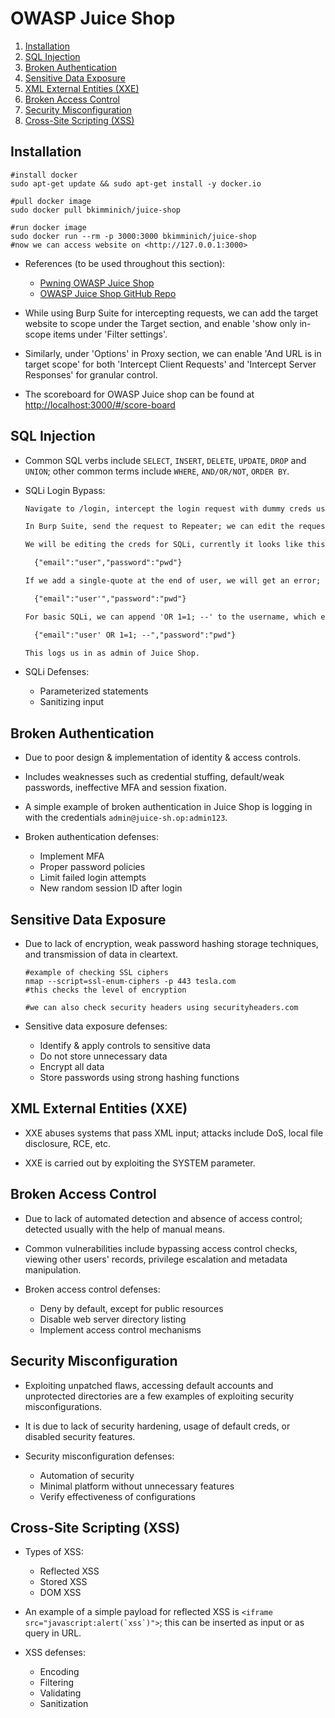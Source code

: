 # OWASP Juice Shop

1. [Installation](#installation)
2. [SQL Injection](#sql-injection)
3. [Broken Authentication](#broken-authentication)
4. [Sensitive Data Exposure](#sensitive-data-exposure)
5. [XML External Entities (XXE)](#xml-external-entities-xxe)
6. [Broken Access Control](#broken-access-control)
7. [Security Misconfiguration](#security-misconfiguration)
8. [Cross-Site Scripting (XSS)](#cross-site-scripting-xss)

## Installation

```shell
#install docker
sudo apt-get update && sudo apt-get install -y docker.io

#pull docker image
sudo docker pull bkimminich/juice-shop

#run docker image
sudo docker run --rm -p 3000:3000 bkimminich/juice-shop
#now we can access website on <http://127.0.0.1:3000>
```

* References (to be used throughout this section):

  * [Pwning OWASP Juice Shop](https://pwning.owasp-juice.shop/)
  * [OWASP Juice Shop GitHub Repo](https://github.com/juice-shop/juice-shop)

* While using Burp Suite for intercepting requests, we can add the target website to scope under the Target section, and enable 'show only in-scope items under 'Filter settings'.

* Similarly, under 'Options' in Proxy section, we can enable 'And URL is in target scope' for both 'Intercept Client Requests' and 'Intercept Server Responses' for granular control.

* The scoreboard for OWASP Juice shop can be found at <http://localhost:3000/#/score-board>

## SQL Injection

* Common SQL verbs include ```SELECT```, ```INSERT```, ```DELETE```, ```UPDATE```, ```DROP``` and ```UNION```; other common terms include ```WHERE```, ```AND/OR/NOT```, ```ORDER BY```.

* SQLi Login Bypass:

  ```markdown
  Navigate to /login, intercept the login request with dummy creds using Burp Suite.

  In Burp Suite, send the request to Repeater; we can edit the request here.

  We will be editing the creds for SQLi, currently it looks like this:

    {"email":"user","password":"pwd"}

  If we add a single-quote at the end of user, we will get an error; errors give info about the DB:

    {"email":"user'","password":"pwd"}

  For basic SQLi, we can append 'OR 1=1; --' to the username, which ends the username prematurely with single-quote, and then uses TRUE statement with OR so that it is always TRUE.

    {"email":"user' OR 1=1; --","password":"pwd"}

  This logs us in as admin of Juice Shop.
  ```

* SQLi Defenses:

  * Parameterized statements
  * Sanitizing input

## Broken Authentication

* Due to poor design & implementation of identity & access controls.

* Includes weaknesses such as credential stuffing, default/weak passwords, ineffective MFA and session fixation.

* A simple example of broken authentication in Juice Shop is logging in with the credentials ```admin@juice-sh.op:admin123```.

* Broken authentication defenses:

  * Implement MFA
  * Proper password policies
  * Limit failed login attempts
  * New random session ID after login

## Sensitive Data Exposure

* Due to lack of encryption, weak password hashing storage techniques, and transmission of data in cleartext.

  ```shell
  #example of checking SSL ciphers
  nmap --script=ssl-enum-ciphers -p 443 tesla.com
  #this checks the level of encryption

  #we can also check security headers using securityheaders.com
  ```

* Sensitive data exposure defenses:

  * Identify & apply controls to sensitive data
  * Do not store unnecessary data
  * Encrypt all data
  * Store passwords using strong hashing functions

## XML External Entities (XXE)

* XXE abuses systems that pass XML input; attacks include DoS, local file disclosure, RCE, etc.

* XXE is carried out by exploiting the SYSTEM parameter.

## Broken Access Control

* Due to lack of automated detection and absence of access control; detected usually with the help of manual means.

* Common vulnerabilities include bypassing access control checks, viewing other users' records, privilege escalation and metadata manipulation.

* Broken access control defenses:

  * Deny by default, except for public resources
  * Disable web server directory listing
  * Implement access control mechanisms

## Security Misconfiguration

* Exploiting unpatched flaws, accessing default accounts and unprotected directories are a few examples of exploiting security misconfigurations.

* It is due to lack of security hardening, usage of default creds, or disabled security features.

* Security misconfiguration defenses:

  * Automation of security
  * Minimal platform without unnecessary features
  * Verify effectiveness of configurations

## Cross-Site Scripting (XSS)

* Types of XSS:

  * Reflected XSS
  * Stored XSS
  * DOM XSS

* An example of a simple payload for reflected XSS is ```<iframe src="javascript:alert(`xss`)">```; this can be inserted as input or as query in URL.

* XSS defenses:

  * Encoding
  * Filtering
  * Validating
  * Sanitization
